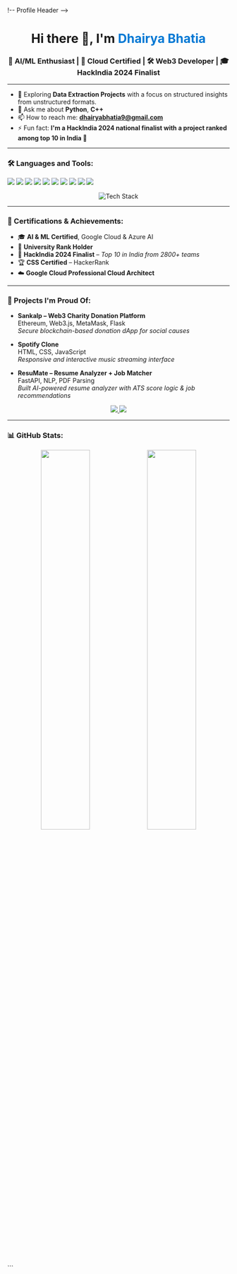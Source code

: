 !-- Profile Header -->
<h1 align="center">Hi there 👋, I'm <span style="color:#0078D4">Dhairya Bhatia</span></h1>
<h3 align="center">🚀 AI/ML Enthusiast | 🧠 Cloud Certified | 🛠 Web3 Developer | 🎓 HackIndia 2024 Finalist</h3>

---

- 🧪 Exploring **Data Extraction Projects** with a focus on structured insights from unstructured formats.
- 💬 Ask me about **Python**, **C++**
- 📫 How to reach me: **dhairyabhatia9@gmail.com**
- ⚡ Fun fact: **I'm a HackIndia 2024 national finalist with a project ranked among top 10 in India 🚀**

---

### 🛠️ Languages and Tools:
<p align="left">
  <img src="https://img.shields.io/badge/-Python-3776AB?style=flat-square&logo=python&logoColor=white"/>
  <img src="https://img.shields.io/badge/-C++-00599C?style=flat-square&logo=c%2B%2B&logoColor=white"/>
  <img src="https://img.shields.io/badge/-HTML5-E34F26?style=flat-square&logo=html5&logoColor=white"/>
  <img src="https://img.shields.io/badge/-CSS3-1572B6?style=flat-square&logo=css3"/>
  <img src="https://img.shields.io/badge/-JavaScript-F7DF1E?style=flat-square&logo=javascript&logoColor=black"/>
  <img src="https://img.shields.io/badge/-MongoDB-47A248?style=flat-square&logo=mongodb&logoColor=white"/>
  <img src="https://img.shields.io/badge/-MySQL-00758F?style=flat-square&logo=mysql&logoColor=white"/>
  <img src="https://img.shields.io/badge/-Azure-0078D4?style=flat-square&logo=microsoftazure&logoColor=white"/>
  <img src="https://img.shields.io/badge/-FastAPI-009688?style=flat-square&logo=fastapi&logoColor=white"/>
  <img src="https://img.shields.io/badge/-GitHub-181717?style=flat-square&logo=github"/>
</p>
<p align="center"> <img src="https://skillicons.dev/icons?i=python,cpp,html,css,js,mongodb,mysql,azure,fastapi,github,vscode" alt="Tech Stack" /> </p>

---

### 🧠 Certifications & Achievements:
- 🎓 **AI & ML Certified**, Google Cloud & Azure AI
- 🥇 **University Rank Holder**
- 🥈 **HackIndia 2024 Finalist** – *Top 10 in India from 2800+ teams*
- 🏆 **CSS Certified** – HackerRank
- ☁️ **Google Cloud Professional Cloud Architect**

---

### 🧰 Projects I'm Proud Of:
- **Sankalp – Web3 Charity Donation Platform**  
  Ethereum, Web3.js, MetaMask, Flask  
  *Secure blockchain-based donation dApp for social causes*

- **Spotify Clone**  
  HTML, CSS, JavaScript  
  *Responsive and interactive music streaming interface*

- **ResuMate – Resume Analyzer + Job Matcher**  
  FastAPI, NLP, PDF Parsing  
  *Built AI-powered resume analyzer with ATS score logic & job recommendations*



<p align="center"> <a href="https://www.linkedin.com/in/dhairya-bhatia-7436b6288/" target="_blank" rel="noopener noreferrer"> <img src="https://img.shields.io/badge/LinkedIn-Dhairya%20Bhatia-blue?style=for-the-badge&logo=linkedin&logoColor=white"/> </a> <a href="mailto:dhairyabhatia9@gmail.com" target="_blank" rel="noopener noreferrer"> <img src="https://img.shields.io/badge/Gmail-dhairyabhatia9@gmail.com-D14836?style=for-the-badge&logo=gmail&logoColor=white"/> </a> </p>

---

### 📊 GitHub Stats:
<p align="center"> <img src="https://github-readme-stats.vercel.app/api?username=dhairya1509&show_icons=true&theme=tokyonight" width="47%" /> <img src="https://github-readme-streak-stats.herokuapp.com?user=dhairya1509&theme=tokyonight" width="47%" /> </p> ```
